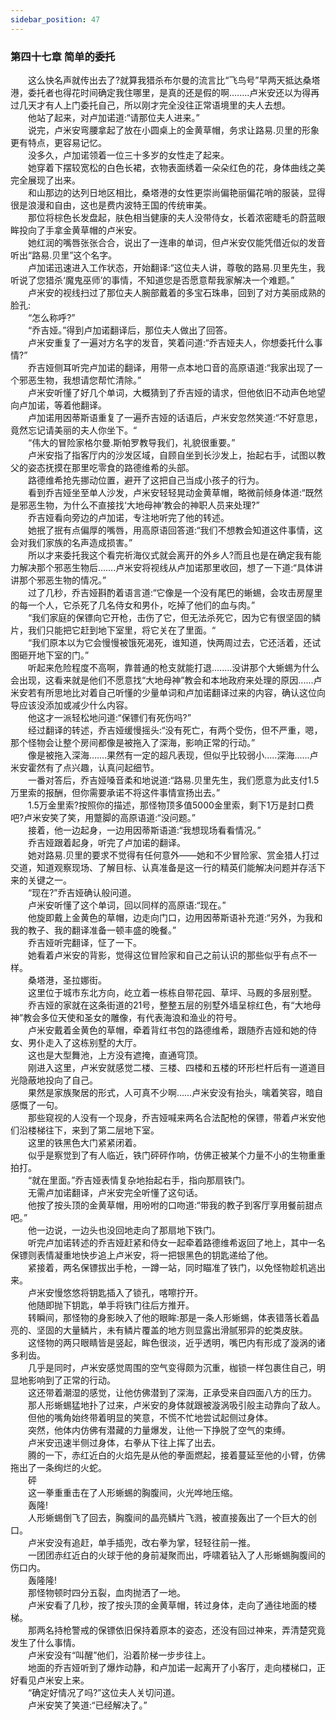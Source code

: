 ```yaml
---
sidebar_position: 47
---
```

### 第四十七章 简单的委托  


　　这么快名声就传出去了?就算我猎杀布尔曼的流言比“飞鸟号”早两天抵达桑塔港，委托者也得花时间确定我住哪里，是真的还是假的啊.…….卢米安还以为得再过几天才有人上门委托自己，所以刚才完全没往正常语境里的夫人去想。  
　　他站了起来，对卢加诺道:“请那位夫人进来。”  
　　说完，卢米安弯腰拿起了放在小圆桌上的金黄草帽，务求让路易.贝里的形象更有特点，更容易记忆。  
　　没多久，卢加诺领着一位三十多岁的女性走了起来。  
　　她穿着下摆较宽松的白色长裙，衣物表面绣着一朵朵红色的花，身体曲线之美完全展现了出来。  
　　和山那边的达列日地区相比，桑塔港的女性更崇尚偏艳丽偏花哨的服装，显得很是浪漫和自由，这也是费内波特王国的传统审美。  
　　那位将棕色长发盘起，肤色相当健康的夫人没带侍女，长着浓密睫毛的蔚蓝眼眸投向了手拿金黄草帽的卢米安。  
　　她红润的嘴唇张张合合，说出了一连串的单词，但卢米安仅能凭借近似的发音听出“路易.贝里”这个名字。  
　　卢加诺迅速进入工作状态，开始翻译:“这位夫人讲，尊敬的路易.贝里先生，我听说了您猎杀‘魔鬼巫师’的事情，不知道您是否愿意帮我家解决一个难题。”  
　　卢米安的视线扫过了那位夫人腕部戴着的多宝石珠串，回到了对方美丽成熟的脸孔:  
　　“怎么称呼?”  
　　“乔吉娅。”得到卢加诺翻译后，那位夫人做出了回答。  
　　卢米安重复了一遍对方名字的发音，笑着问道:“乔吉娅夫人，你想委托什么事情?”  
　　乔吉娅侧耳听完卢加诺的翻译，用带一点本地口音的高原语道:“我家出现了一个邪恶生物，我想请您帮忙清除。”  
　　卢米安听懂了好几个单词，大概猜到了乔吉娅的请求，但他依旧不动声色地望向卢加诺，等着他翻译。  
　　卢加诺用因蒂斯语重复了一遍乔吉娅的话语后，卢米安忽然笑道:“不好意思，竟然忘记请美丽的夫人你坐下。“  
　　“伟大的冒险家格尔曼.斯帕罗教导我们，礼貌很重要。”  
　　卢米安指了指客厅内的沙发区域，自顾自坐到长沙发上，抬起右手，试图以教父的姿态抚摸在那里吃零食的路德维希的头部。  
　　路德维希抢先挪动位置，避开了这把自己当成小孩子的行为。  
　　看到乔吉娅坐至单人沙发，卢米安轻轻晃动金黄草帽，略微前倾身体道:“既然是邪恶生物，为什么不直接找‘大地母神’教会的神职人员来处理?”  
　　乔吉娅看向旁边的卢加诺，专注地听完了他的转述。  
　　她抿了抿有点偏厚的嘴唇，用高原语回答道:“我们不想教会知道这件事情，这会对我们家族的名声造成损害。”  
　　所以才来委托我这个看完祈海仪式就会离开的外乡人?而且也是在确定我有能力解决那个邪恶生物后…….卢米安将视线从卢加诺那里收回，想了一下道:“具体讲讲那个邪恶生物的情况。”  
　　过了几秒，乔吉娅斟酌着语言道:“它像是一个没有尾巴的蜥蜴，会攻击房屋里的每一个人，它杀死了几名侍女和男仆，吃掉了他们的血与肉。”  
　　“我们家庭的保镖向它开枪，击伤了它，但无法杀死它，因为它有很坚固的鳞片，我们只能把它赶到地下室里，将它关在了里面。“  
　　“我们原本以为它会慢慢被饿死渴死，谁知道，快两周过去，它还活着，还试图砸开地下室的门。”  
　　听起来危险程度不高啊，靠普通的枪支就能打退.…….没讲那个大蜥蜴为什么会出现，这看来就是他们不愿意找“大地母神”教会和本地政府来处理的原因......卢米安若有所思地比对着自己听懂的少量单词和卢加诺翻译过来的内容，确认这位向导应该没添加或减少什么内容。  
　　他这才一派轻松地问道:“保镖们有死伤吗?”  
　　经过翻译的转述，乔吉娅缓慢摇头:“没有死亡，有两个受伤，但不严重，嗯，那个怪物会让整个房间都像是被拖入了深海，影响正常的行动。”  
　　像是被拖入深海…….果然有一定的超凡表现，但似乎比较弱小…..深海......卢米安霍然有了点兴趣，认真问起细节。  
　　一番对答后，乔吉娅嗓音柔和地说道:“路易.贝里先生，我们愿意为此支付1.5万里索的报酬，但你需要承诺不将这件事情宣扬出去。”  
　　1.5万金里索?按照你的描述，那怪物顶多值5000金里索，剩下1万是封口费吧?卢米安笑了笑，用蹩脚的高原语道:“没问题。”  
　　接着，他一边起身，一边用因蒂斯语道:“我想现场看看情况。”  
　　乔吉娅跟着起身，听完了卢加诺的翻译。  
　　她对路易.贝里的要求不觉得有任何意外——她和不少冒险家、赏金猎人打过交道，知道观察现场、了解目标、认真准备是这一行的精英们能解决问题并存活下来的关键之一。  
　　“现在?”乔吉娅确认般问道。  
　　卢米安听懂了这个单词，回以同样的高原语:“现在。”  
　　他旋即戴上金黄色的草帽，边走向门口，边用因蒂斯语补充道:“另外，为我和我的教子、我的翻译准备一顿丰盛的晚餐。”  
　　乔吉娅听完翻译，怔了一下。  
　　她看着卢米安的背影，觉得这位冒险家和自己之前认识的那些似乎有点不一样。  
　　桑塔港，圣拉娜街。  
　　这里位于城市东北方向，屹立着一栋栋自带花园、草坪、马厩的多层别墅。  
　　乔吉娅的家就在这条街道的21号，整整五层的别墅外墙呈棕红色，有“大地母神”教会多位天使和圣女的雕像，有代表海浪和渔业的符号。  
　　卢米安戴着金黄色的草帽，牵着背红书包的路德维希，跟随乔吉娅和她的侍女、男仆走入了这栋别墅的大厅。  
　　这也是大型舞池，上方没有遮掩，直通穹顶。  
　　刚进入这里，卢米安就感觉二楼、三楼、四楼和五楼的环形栏杆后有一道道目光隐蔽地投向了自己。  
　　果然是家族聚居的形式，人可真不少啊……卢米安没有抬头，噙着笑容，暗自感慨了一句。  
　　那些窥视的人没有一个现身，乔吉娅喊来两名合法配枪的保镖，带着卢米安他们沿楼梯往下，来到了第二层地下室。  
　　这里的铁黑色大门紧紧闭着。  
　　似乎是察觉到了有人临近，铁门砰砰作响，仿佛正被某个力量不小的生物重重拍打。  
　　“就在里面。”乔吉娅表情复杂地抬起右手，指向那扇铁门。  
　　无需卢加诺翻译，卢米安完全听懂了这句话。  
　　他按了按头顶的金黄草帽，用吩咐的口吻道:“带我的教子到客厅享用餐前甜点吧。”  
　　他一边说，一边头也没回地走向了那扇地下铁门。  
　　听完卢加诺转述的乔吉娅赶紧和侍女一起牵着路德维希返回了地上，其中一名保镖则表情凝重地快步追上卢米安，将一把银黑色的钥匙递给了他。  
　　紧接着，两名保镖拔出手枪，一蹲一站，同时瞄准了铁门，以免怪物趁机逃出来。  
　　卢米安慢悠悠将钥匙插入了锁孔，喀嚓拧开。  
　　他随即抛下钥匙，单手将铁门往后方推开。  
　　转瞬间，那怪物的身影映入了他的眼眸:那是一条人形蜥蜴，体表错落长着晶亮的、坚固的大量鳞片，未有鳞片覆盖的地方则显露出滑腻邪异的蛇类皮肤。  
　　这怪物的两只眼睛皆是竖起，眸色很淡，近乎透明，嘴巴内有形成了漩涡的诸多利齿。  
　　几乎是同时，卢米安感觉周围的空气变得颇为沉重，枷锁一样包裹住自己，明显地影响到了正常的行动。  
　　这还带着潮湿的感觉，让他仿佛潜到了深海，正承受来自四面八方的压力。  
　　那人形蜥蜴猛地扑了过来，卢米安的身体就跟被漩涡吸引般主动靠向了敌人。  
　　但他的嘴角始终带着明显的笑意，不慌不忙地尝试起侧过身体。  
　　突然，他体内仿佛有潜藏的力量爆发，让他一下挣脱了空气的束缚。  
　　卢米安迅速半侧过身体，右拳从下往上挥了出去。  
　　腾的一下，赤红近白的火焰先是从他的拳面燃起，接着蔓延至他的小臂，仿佛拖出了一条绚烂的火蛇。  
　　砰  
　　这一拳重重击在了人形蜥蜴的胸腹间，火光哗地压缩。  
　　轰隆!  
　　人形蜥蜴倒飞了回去，胸腹间的晶亮鳞片飞溅，被直接轰出了一个巨大的创口。  
　　卢米安没有追赶，单手插兜，改右拳为掌，轻轻往前一推。  
　　一团团赤红近白的火球于他的身前凝聚而出，呼啸着钻入了人形蜥蜴胸腹间的伤口内。  
　　轰隆隆!  
　　那怪物顿时四分五裂，血肉抛洒了一地。  
　　卢米安看了几秒，按了按头顶的金黄草帽，转过身体，走向了通往地面的楼梯。  
　　那两名持枪警戒的保镖依旧保持着原本的姿态，还没有回过神来，弄清楚究竟发生了什么事情。  
　　卢米安没有“叫醒”他们，沿着阶梯一步步往上。  
　　地面的乔吉娅听到了爆炸动静，和卢加诺一起离开了小客厅，走向楼梯口，正好看见卢米安上来。  
　　“确定好情况了吗?”这位夫人关切问道。  
　　卢米安笑了笑道:“已经解决了。”  
